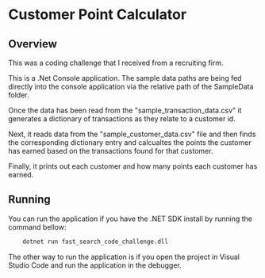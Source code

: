 # Customer Point Calculator

## Overview
This was a coding challenge that I received from a recruiting firm.

This is a .Net Console application. The sample data paths are being fed directly into the console application via the relative path of the SampleData folder.

Once the data has been read from the "sample_transaction_data.csv" it generates a dictionary of transactions as they relate to a customer id.

Next, it reads data from the "sample_customer_data.csv" file and then finds the corresponding dictionary entry and calcualtes the points the customer has earned based on the transactions found for that customer.

Finally, it prints out each customer and how many points each customer has earned.

## Running
You can run the application if you have the .NET SDK install by running the command bellow:

```bash
    dotnet run fast_search_code_challenge.dll
```

The other way to run the application is if you open the project in Visual Studio Code and run the application in the debugger.